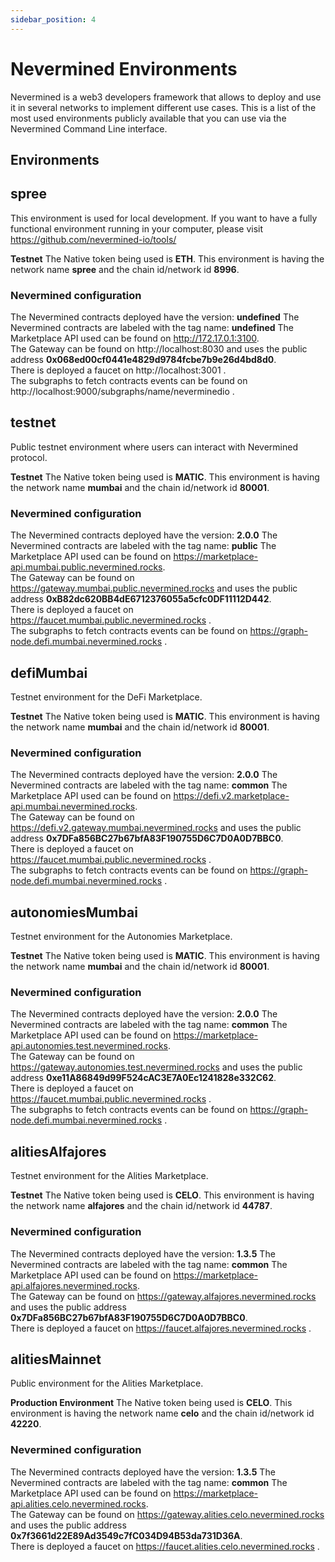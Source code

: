 ```yaml
---
sidebar_position: 4
---
```


# Nevermined Environments

Nevermined is a web3 developers framework that allows to deploy and use it in several networks to implement different use cases. This is a list of the most used environments publicly available that you can use via the Nevermined Command Line interface.

## Environments


## spree
This environment is used for local development. If you want to have a fully functional environment running in your computer, please visit https://github.com/nevermined-io/tools/<br/>

 **Testnet** 
The Native token being used is **ETH**. This environment is having the network name **spree** and the chain id/network id **8996**. <br/>

### Nevermined configuration 

 The Nevermined contracts deployed have the version: **undefined**  The Nevermined contracts are labeled with the tag name: **undefined** 
The Marketplace API used can be found on http://172.17.0.1:3100. <br/>
The Gateway can be found on http://localhost:8030 and uses the public address **0x068ed00cf0441e4829d9784fcbe7b9e26d4bd8d0**.<br/>
 There is deployed a faucet on http://localhost:3001 .<br/> The subgraphs to fetch contracts events can be found on http://localhost:9000/subgraphs/name/neverminedio .<br/>

## testnet
Public testnet environment where users can interact with Nevermined protocol.<br/>

 **Testnet** 
The Native token being used is **MATIC**. This environment is having the network name **mumbai** and the chain id/network id **80001**. <br/>

### Nevermined configuration 

 The Nevermined contracts deployed have the version: **2.0.0**  The Nevermined contracts are labeled with the tag name: **public** 
The Marketplace API used can be found on https://marketplace-api.mumbai.public.nevermined.rocks. <br/>
The Gateway can be found on https://gateway.mumbai.public.nevermined.rocks and uses the public address **0xB82dc620BB4dE6712376055a5cfc0DF11112D442**.<br/>
 There is deployed a faucet on https://faucet.mumbai.public.nevermined.rocks .<br/> The subgraphs to fetch contracts events can be found on https://graph-node.defi.mumbai.nevermined.rocks .<br/>

## defiMumbai
Testnet environment for the DeFi Marketplace.<br/>

 **Testnet** 
The Native token being used is **MATIC**. This environment is having the network name **mumbai** and the chain id/network id **80001**. <br/>

### Nevermined configuration 

 The Nevermined contracts deployed have the version: **2.0.0**  The Nevermined contracts are labeled with the tag name: **common** 
The Marketplace API used can be found on https://defi.v2.marketplace-api.mumbai.nevermined.rocks. <br/>
The Gateway can be found on https://defi.v2.gateway.mumbai.nevermined.rocks and uses the public address **0x7DFa856BC27b67bfA83F190755D6C7D0A0D7BBC0**.<br/>
 There is deployed a faucet on https://faucet.mumbai.public.nevermined.rocks .<br/> The subgraphs to fetch contracts events can be found on https://graph-node.defi.mumbai.nevermined.rocks .<br/>

## autonomiesMumbai
Testnet environment for the Autonomies Marketplace.<br/>

 **Testnet** 
The Native token being used is **MATIC**. This environment is having the network name **mumbai** and the chain id/network id **80001**. <br/>

### Nevermined configuration 

 The Nevermined contracts deployed have the version: **2.0.0**  The Nevermined contracts are labeled with the tag name: **common** 
The Marketplace API used can be found on https://marketplace-api.autonomies.test.nevermined.rocks. <br/>
The Gateway can be found on https://gateway.autonomies.test.nevermined.rocks and uses the public address **0xe11A86849d99F524cAC3E7A0Ec1241828e332C62**.<br/>
 There is deployed a faucet on https://faucet.mumbai.public.nevermined.rocks .<br/> The subgraphs to fetch contracts events can be found on https://graph-node.defi.mumbai.nevermined.rocks .<br/>

## alitiesAlfajores
Testnet environment for the Alities Marketplace.<br/>

 **Testnet** 
The Native token being used is **CELO**. This environment is having the network name **alfajores** and the chain id/network id **44787**. <br/>

### Nevermined configuration 

 The Nevermined contracts deployed have the version: **1.3.5**  The Nevermined contracts are labeled with the tag name: **common** 
The Marketplace API used can be found on https://marketplace-api.alfajores.nevermined.rocks. <br/>
The Gateway can be found on https://gateway.alfajores.nevermined.rocks and uses the public address **0x7DFa856BC27b67bfA83F190755D6C7D0A0D7BBC0**.<br/>
 There is deployed a faucet on https://faucet.alfajores.nevermined.rocks .<br/>

## alitiesMainnet
Public environment for the Alities Marketplace.<br/>

 **Production Environment** 
The Native token being used is **CELO**. This environment is having the network name **celo** and the chain id/network id **42220**. <br/>

### Nevermined configuration 

 The Nevermined contracts deployed have the version: **1.3.5**  The Nevermined contracts are labeled with the tag name: **common** 
The Marketplace API used can be found on https://marketplace-api.alities.celo.nevermined.rocks. <br/>
The Gateway can be found on https://gateway.alities.celo.nevermined.rocks and uses the public address **0x7f3661d22E89Ad3549c7fC034D94B53da731D36A**.<br/>
 There is deployed a faucet on https://faucet.alities.celo.nevermined.rocks .<br/>
